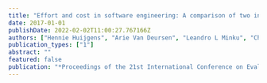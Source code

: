 ```yaml
---
title: "Effort and cost in software engineering: A comparison of two industrial data sets"
date: 2017-01-01
publishDate: 2022-02-02T11:00:27.767166Z
authors: ["Hennie Huijgens", "Arie Van Deursen", "Leandro L Minku", "Chris Lokan"]
publication_types: ["1"]
abstract: ""
featured: false
publication: "*Proceedings of the 21st International Conference on Evaluation and Assessment in Software Engineering*"
---
```



